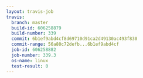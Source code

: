 ```yaml
---
layout: travis-job
travis:
  branch: master
  build-id: 606258879
  build-number: 339
  commit: 6b1ef9abd4cf8d69710d91ca2d49130ac493f830
  commit-range: 56a80c72defb...6b1ef9abd4cf
  job-id: 606258882
  job-number: 339.3
  os-name: linux
  test-result: 0
---
```

